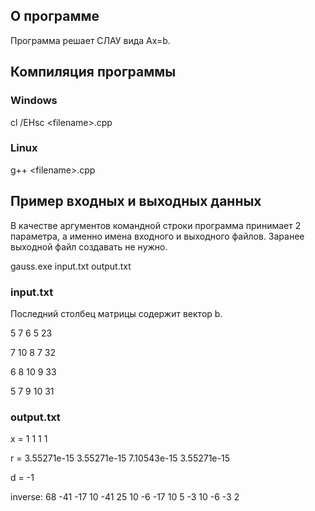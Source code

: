 ## О программе
Программа решает СЛАУ вида Ax=b.

## Компиляция программы
### Windows
cl /EHsc \<filename\>.cpp

### Linux
g++ \<filename\>.cpp

## Пример входных и выходных данных
В качестве аргументов командной строки программа принимает 2 параметра, а именно имена входного и выходного файлов. Заранее выходной файл создавать не нужно.

gauss.exe input.txt output.txt

### input.txt
Последний столбец матрицы содержит вектор b.

5 7 6 5 23

7 10 8 7 32

6 8 10 9 33

5 7 9 10 31

### output.txt
x = 1 1 1 1 

r = 3.55271e-15 3.55271e-15 7.10543e-15 3.55271e-15 

d = -1

inverse: 
	68	-41	-17	10
	-41	25	10	-6
	-17	10	5	-3
	10	-6	-3	2
